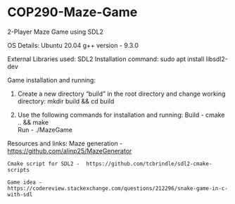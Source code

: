 # COP290-Maze-Game
2-Player Maze Game using SDL2

OS Details:
	Ubuntu 20.04
	g++ version - 9.3.0

External Libraries used: SDL2
	Installation command:
	sudo apt install libsdl2-dev

Game installation and running:
1.	Create a new directory “build” in the root directory and change working directory:
	mkdir build && cd build

2.	Use the following commands for installation and running:
	Build - cmake .. && make	
	Run - ./MazeGame

Resources and links:
	Maze generation - https://github.com/alinp25/MazeGenerator
	
	Cmake script for SDL2 -  https://github.com/tcbrindle/sdl2-cmake-scripts
	
	Game idea - https://codereview.stackexchange.com/questions/212296/snake-game-in-c-with-sdl


